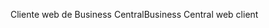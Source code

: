 <span data-ttu-id="ba61e-101">Cliente web de Business Central</span><span class="sxs-lookup"><span data-stu-id="ba61e-101">Business Central web client</span></span>
